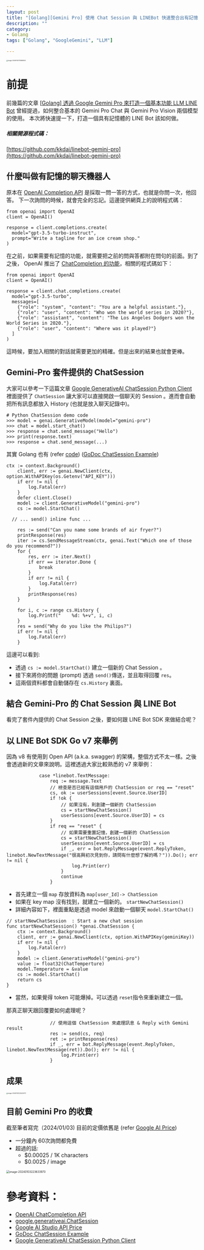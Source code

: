 ```yaml
---
layout: post
title: "[Golang][Gemini Pro] 使用 Chat Session 與 LINEBot 快速整合出有記憶的小管家"
description: ""
category: 
- Golang
tags: ["Golang", "GoogleGemini", "LLM"]

---
```


<img src="../images/2022/image-20240103174806953.png" alt="image-20240103174806953" style="zoom: 25%;" />



# 前提

前幾篇的文章 [[Golang\] 透過 Google Gemini Pro 來打造一個基本功能 LLM LINE Bot](https://www.evanlin.com/til-gogle-gemini-pro-linebot/) 曾經提過，如何整合基本的 Gemini Pro Chat 與 Gemini Pro Vision 兩個模型的使用。 本次將快速提一下，打造一個具有記憶體的 LINE Bot 該如何做。

##### 相關開源程式碼：

[https://github.com/kkdai/linebot-gemini-pro](https://github.com/kkdai/linebot-gemini-pro)



## 什麼叫做有記憶的聊天機器人

原本在 [OpenAI Completion API](https://platform.openai.com/docs/guides/text-generation/completions-api) 是採取一問一答的方式，也就是你問一次，他回答。 下一次詢問的時候，就會完全的忘記。這邊提供網頁上的說明程式碼：

```
from openai import OpenAI
client = OpenAI()

response = client.completions.create(
  model="gpt-3.5-turbo-instruct",
  prompt="Write a tagline for an ice cream shop."
)
```

在之前，如果需要有記憶的功能，就需要把之前的問與答都附在問句的前面。到了之後， OpenAI 推出了 [ChatCompletion 的功能](https://platform.openai.com/docs/guides/text-generation/chat-completions-api)，相關的程式碼如下：

```
from openai import OpenAI
client = OpenAI()

response = client.chat.completions.create(
  model="gpt-3.5-turbo",
  messages=[
    {"role": "system", "content": "You are a helpful assistant."},
    {"role": "user", "content": "Who won the world series in 2020?"},
    {"role": "assistant", "content": "The Los Angeles Dodgers won the World Series in 2020."},
    {"role": "user", "content": "Where was it played?"}
  ]
)
```

這時候，要加入相關的對話就需要更加的精確。但是出來的結果也就會更棒。



## Gemini-Pro 套件提供的 ChatSession

大家可以參考一下這篇文章 [Google GenerativeAI ChatSession Python Client](https://ai.google.dev/api/python/google/generativeai/ChatSession?hl=en) 裡面提供了 `ChatSession` 讓大家可以直接開啟一個聊天的 Session 。進而會自動把所有訊息都放入 History (也就是放入聊天記錄中)。

````
# Python ChatSession demo code
>>> model = genai.GenerativeModel(model="gemini-pro")
>>> chat = model.start_chat()
>>> response = chat.send_message("Hello")
>>> print(response.text)
>>> response = chat.send_message(...)
````

其實 Golang 也有 (refer [code](https://github.com/google/generative-ai-go/blob/main/genai/chat.go#L22)) ([GoDoc ChatSession Example](https://pkg.go.dev/github.com/google/generative-ai-go/genai#example-ChatSession))

```
ctx := context.Background()
	client, err := genai.NewClient(ctx, option.WithAPIKey(os.Getenv("API_KEY")))
	if err != nil {
		log.Fatal(err)
	}
	defer client.Close()
	model := client.GenerativeModel("gemini-pro")
	cs := model.StartChat()

  // ... send() inline func ...
  
	res := send("Can you name some brands of air fryer?")
	printResponse(res)
	iter := cs.SendMessageStream(ctx, genai.Text("Which one of those do you recommend?"))
	for {
		res, err := iter.Next()
		if err == iterator.Done {
			break
		}
		if err != nil {
			log.Fatal(err)
		}
		printResponse(res)
	}

	for i, c := range cs.History {
		log.Printf("    %d: %+v", i, c)
	}
	res = send("Why do you like the Philips?")
	if err != nil {
		log.Fatal(err)
	}
```

這邊可以看到:

- 透過 `cs := model.StartChat()` 建立一個新的 Chat Session 。
- 接下來將你的問題 (prompt) 透過 `send()`傳送，並且取得回覆 `res`。
- 這兩個資料都會自動儲存在 `cs.History` 裏面。



## 結合 Gemini-Pro 的 Chat Session 與 LINE Bot 

看完了套件內提供的 Chat Session 之後，要如何跟 LINE Bot SDK 來做結合呢？

## 以 LINE Bot SDK Go v7 來舉例

因為 v8 有使用到 Open API (a.k.a. swagger) 的架構，整個方式不太一樣。之後會透過新的文章來說明。這裡透過大家比較熟悉的 v7 來舉例：

```
			case *linebot.TextMessage:
				req := message.Text
				// 檢查是否已經有這個用戶的 ChatSession or req == "reset"
				cs, ok := userSessions[event.Source.UserID]
				if !ok {
					// 如果沒有，則創建一個新的 ChatSession
					cs = startNewChatSession()
					userSessions[event.Source.UserID] = cs
				}
				if req == "reset" {
					// 如果需要重置記憶，創建一個新的 ChatSession
					cs = startNewChatSession()
					userSessions[event.Source.UserID] = cs
					if _, err = bot.ReplyMessage(event.ReplyToken, linebot.NewTextMessage("很高興初次見到你，請問有什麼想了解的嗎？")).Do(); err != nil {
						log.Print(err)
					}
					continue
				}
```

- 首先建立一個 `map` 存放資料為 `map[user_Id]-> ChatSession`
- 如果在 key map 沒有找到，就建立一個新的。 `startNewChatSession()`
- 詳細內容如下，裡面重點是透過 model 來啟動一個聊天 `model.StartChat()`

```
// startNewChatSession	: Start a new chat session
func startNewChatSession() *genai.ChatSession {
	ctx := context.Background()
	client, err := genai.NewClient(ctx, option.WithAPIKey(geminiKey))
	if err != nil {
		log.Fatal(err)
	}
	model := client.GenerativeModel("gemini-pro")
	value := float32(ChatTemperture)
	model.Temperature = &value
	cs := model.StartChat()
	return cs
}
```

- 當然，如果覺得 token 可能爆掉。可以透過 `reset`指令來重新建立一個。

那真正聊天跟回覆要如何處理呢？

```
				// 使用這個 ChatSession 來處理訊息 & Reply with Gemini result
				res := send(cs, req)
				ret := printResponse(res)
				if _, err = bot.ReplyMessage(event.ReplyToken, linebot.NewTextMessage(ret)).Do(); err != nil {
					log.Print(err)
				}
```







## 成果

<img src="../images/2022/image-20240103225422373.png" alt="image-20240103225422373" style="zoom: 25%;" />





## 目前 Gemini Pro 的收費

截至筆者寫完（2024/01/03) 目前的定價依舊是 (refer [Google AI Price](https://ai.google.dev/pricing))

- 一分鐘內 60次詢問都免費
- 超過的話:
  - $0.00025 / 1K characters
  - $0.0025 / image

<img src="../images/2022/image-20240103223633970.png" alt="image-20240103223633970" style="zoom:50%;" />



# 參考資料：

- [OpenAI ChatCompletion API](https://platform.openai.com/docs/guides/text-generation/chat-completions-api)
- [google.generativeai.ChatSession](https://ai.google.dev/api/python/google/generativeai/ChatSession?hl=en)
- [Google AI Studio API Price](https://ai.google.dev/pricing)
- [GoDoc ChatSession Example](https://pkg.go.dev/github.com/google/generative-ai-go/genai#example-ChatSession)
- [Google GenerativeAI ChatSession Python Client](https://ai.google.dev/api/python/google/generativeai/ChatSession?hl=en) 

